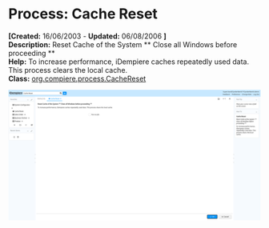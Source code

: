 # Process: Cache Reset 

**[Created:** 16/06/2003 - **Updated:** 06/08/2006 **]**  
**Description:** Reset Cache of the System ** Close all Windows before proceeding **  
**Help:** To increase performance, iDempiere caches repeatedly used data. This process clears the local cache.  
**Class:** [org.compiere.process.CacheReset](https://jenkins.idempiere.org/job/iDempiere12Daily/ws/org.idempiere.javadoc/API/org/compiere/process/CacheReset.html)

![](/img/docs/manual/CacheReset-Process_iDempiere_v12.0.0.png)



